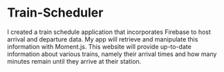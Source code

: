 # Train-Scheduler
 I created a train schedule application that incorporates Firebase to host arrival and departure data. 
 My app will retrieve and manipulate this information with Moment.js. 
 This website will provide up-to-date information about various trains, 
 namely their arrival times and how many minutes remain until they arrive at their station.

